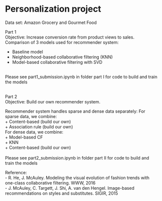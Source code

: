 # Personalization project

Data set: Amazon Grocery and Gourmet Food

Part 1 <br />
Objective: Increase conversion rate from product views to sales. <br />
Comparison of 3 models used for recommender system:
 + Baseline model <br />
 + Neighborhood-based collaborative filtering (KNN) <br />
 + Model-based collaborative filtering with SVD <br />
<br />
Please see part1_submission.ipynb	in folder part I for code to build and train the models
<br />
<br />
<p>Part 2 <br />
Objective: Build our own recommender system.
<p>Recommender system handles sparse and dense data separately:
For sparse data, we combine: <br />
 + Content-based (build our own) <br />
 + Association rule (build our own) <br />
For dense data, we combine: <br />
 + Model-based CF <br />
 + KNN <br />
 + Content-based (build our own)<br />
<br />
Please see part2_submission.ipynb	in folder part II for code to build and train the models
<br />
<p>Reference: <br />
- R. He, J. McAuley. Modeling the visual evolution of fashion trends with one-class collaborative filtering. WWW, 2016 <br />
- J. McAuley, C. Targett, J. Shi, A. van den Hengel. Image-based recommendations on styles and substitutes. SIGIR, 2015
